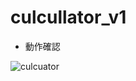 # culcullator_v1

- 動作確認

![culcuator](https://user-images.githubusercontent.com/65272471/128604223-29fe412c-359d-4475-a584-be393575eb78.gif)

